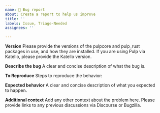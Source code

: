 ```yaml
---
name: 🐛 Bug report
about: Create a report to help us improve
title: ''
labels: Issue, Triage-Needed
assignees: ''

---
```


**Version**
Please provide the versions of the pulpcore and pulp_rust packages in use, and how they are installed.  If you are using Pulp via Katello, please provide the Katello version.

**Describe the bug**
A clear and concise description of what the bug is.

**To Reproduce**
Steps to reproduce the behavior:

**Expected behavior**
A clear and concise description of what you expected to happen.

**Additional context**
Add any other context about the problem here.  Please provide links to any previous discussions via Discourse or Bugzilla.
